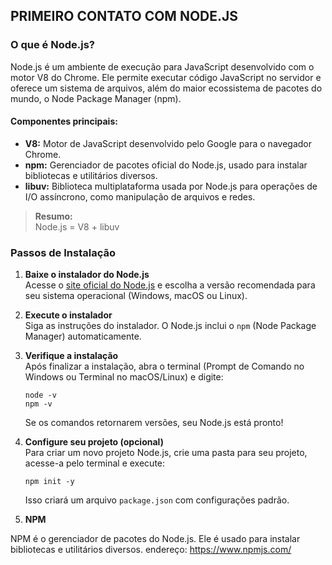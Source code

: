 ## PRIMEIRO CONTATO COM NODE.JS

### O que é Node.js?
Node.js é um ambiente de execução para JavaScript desenvolvido com o motor V8 do Chrome. Ele permite executar código JavaScript no servidor e oferece um sistema de arquivos, além do maior ecossistema de pacotes do mundo, o Node Package Manager (npm).

#### Componentes principais:

- **V8:** Motor de JavaScript desenvolvido pelo Google para o navegador Chrome.
- **npm:** Gerenciador de pacotes oficial do Node.js, usado para instalar bibliotecas e utilitários diversos.
- **libuv:** Biblioteca multiplataforma usada por Node.js para operações de I/O assíncrono, como manipulação de arquivos e redes.

> **Resumo:**  
> Node.js = V8 + libuv


### Passos de Instalação

1. **Baixe o instalador do Node.js**  
   Acesse o [site oficial do Node.js](https://nodejs.org/en/download) e escolha a versão recomendada para seu sistema operacional (Windows, macOS ou Linux).

2. **Execute o instalador**  
   Siga as instruções do instalador. O Node.js inclui o `npm` (Node Package Manager) automaticamente.

3. **Verifique a instalação**  
   Após finalizar a instalação, abra o terminal (Prompt de Comando no Windows ou Terminal no macOS/Linux) e digite:
   ```
   node -v
   npm -v
   ```
   Se os comandos retornarem versões, seu Node.js está pronto!

4. **Configure seu projeto (opcional)**  
   Para criar um novo projeto Node.js, crie uma pasta para seu projeto, acesse-a pelo terminal e execute:
   ```
   npm init -y
   ```
   Isso criará um arquivo `package.json` com configurações padrão.

5. **NPM**

NPM é o gerenciador de pacotes do Node.js. Ele é usado para instalar bibliotecas e utilitários diversos.
endereço: https://www.npmjs.com/







